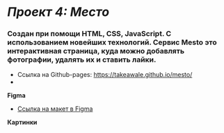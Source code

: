 # *Проект 4: Место*

### Создан при помощи HTML, CSS, JavaScript. С использованием новейших технологий.  Сервис Mesto это интерактивная страница, куда можно добавлять фотографии, удалять их и ставить лайки.

* Ccылка на Github-pages: https://takeawale.github.io/mesto/
* 

**Figma**

* [Ссылка на макет в Figma](https://www.figma.com/file/StZjf8HnoeLdiXS7dYrLAh/JavaScript.-Sprint-4)

**Картинки**

